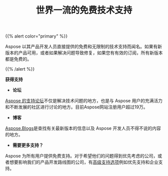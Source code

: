 ﻿---
title: 世界一流的免费技术支持
type: docs
weight: 60
url: /zh/reportingservices/world-class-free-technical-support/
---
{{% alert color="primary" %}}

Aspose 以其产品开发人员直接提供的免费和无限制的技术支持而闻名。如果有新版本的产品可用，或者如果解决问题导致修复，如果您有有效的订阅，所有新版本都是免费的。

{{% /alert %}}

**获得支持**

- **论坛**

[Aspose 的支持论坛](https://forum.aspose.com/)不仅是解决技术问题的地方，也是与 Aspose 用户的充满活力和不断发展的社区进行讨论的地方。目前Aspose网站注册用户超过19万。

- **博客**

[Aspose.Blogs](https://blog.aspose.com/)是查找有关最新版本的信息以及 Aspose 开发人员不得不说的内容的地方。

- **需要更多支持？**

 Aspose 为所有用户提供免费支持。对于希望他们的问题得到优先考虑的公司，或者想要影响我们的产品开发路线图的公司，有[高级支持选项](https://helpdesk.aspose.com/kb/faq/2-Developer-Business-Support-Key-Benefits-Conditions)例如优先支持和企业支持。
